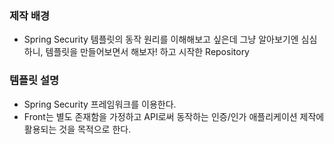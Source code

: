 ### 제작 배경
- Spring Security 템플릿의 동작 원리를 이해해보고 싶은데 그냥 알아보기엔 심심하니, 템플릿을 만들어보면서 해보자! 하고 시작한 Repository

### 템플릿 설명
- Spring Security 프레임워크를 이용한다.
- Front는 별도 존재함을 가정하고 API로써 동작하는 인증/인가 애플리케이션 제작에 활용되는 것을 목적으로 한다.
